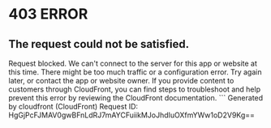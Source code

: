 # 403 ERROR

## The request could not be satisfied.

Request blocked. We can't connect to the server for this app or website at this time. There might be too much traffic or a configuration error. Try again later, or contact the app or website owner. If you provide content to customers through CloudFront, you can find steps to troubleshoot and help prevent this error by reviewing the CloudFront documentation. ```
Generated by cloudfront (CloudFront)
Request ID: HgGjPcFJMAV0gwBFnLdRJ7mAYCFuiikMJoJhdIuOXfmYWw1oD2V9Kg==

```

